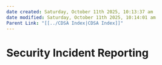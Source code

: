 ```yaml
---
date created: Saturday, October 11th 2025, 10:13:37 am
date modified: Saturday, October 11th 2025, 10:14:01 am
Parent Link: "[[../CDSA Index|CDSA Index]]"
---
```


# Security Incident Reporting
